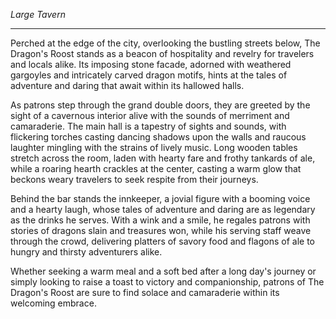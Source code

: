 _Large Tavern_

---

Perched at the edge of the city, overlooking the bustling streets below, The Dragon's Roost stands as a beacon of hospitality and revelry for travelers and locals alike. Its imposing stone facade, adorned with weathered gargoyles and intricately carved dragon motifs, hints at the tales of adventure and daring that await within its hallowed halls.

As patrons step through the grand double doors, they are greeted by the sight of a cavernous interior alive with the sounds of merriment and camaraderie. The main hall is a tapestry of sights and sounds, with flickering torches casting dancing shadows upon the walls and raucous laughter mingling with the strains of lively music. Long wooden tables stretch across the room, laden with hearty fare and frothy tankards of ale, while a roaring hearth crackles at the center, casting a warm glow that beckons weary travelers to seek respite from their journeys.

Behind the bar stands the innkeeper, a jovial figure with a booming voice and a hearty laugh, whose tales of adventure and daring are as legendary as the drinks he serves. With a wink and a smile, he regales patrons with stories of dragons slain and treasures won, while his serving staff weave through the crowd, delivering platters of savory food and flagons of ale to hungry and thirsty adventurers alike.

Whether seeking a warm meal and a soft bed after a long day's journey or simply looking to raise a toast to victory and companionship, patrons of The Dragon's Roost are sure to find solace and camaraderie within its welcoming embrace.